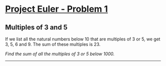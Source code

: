 [Project Euler - Problem 1](https://projecteuler.net/problem=1)
======

Multiples of 3 and 5
-----

 If we list all the natural numbers below 10 that are multiples of 3 or 5, we get
 3, 5, 6 and 9. The sum of these multiples is 23.

 *Find the sum of all the multiples of 3 or 5 below 1000.*

-----
